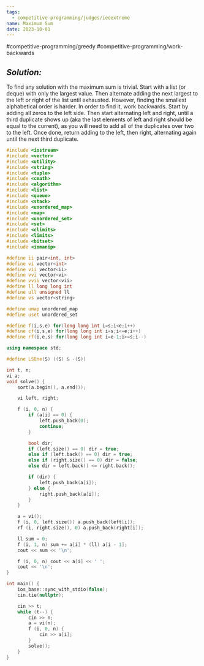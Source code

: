 ```yaml
---
tags:
  - competitive-programming/judges/ieeextreme
name: Maximum Sum
date: 2023-10-01
---
```

#competitive-programming/greedy
#competitive-programming/work-backwards
## _Solution:_
To find any solution with the maximum sum is trivial. Start with a list (or deque) with only the largest value. Then alternate adding the next largest to the left or right of the list until exhausted. However, finding the smallest alphabetical order is harder. In order to find it, work backwards. Start by adding all zeros to the left side. Then start alternating left and right, until a third duplicate shows up (aka the last elements of left and right should be equal to the current), as you will need to add all of the duplicates over two to the left. Once done, return adding to the left, then right, alternating again until the next third duplicate.

```cpp
#include <iostream>
#include <vector>
#include <utility>
#include <string>
#include <tuple>
#include <cmath>
#include <algorithm>
#include <list>
#include <queue>
#include <stack>
#include <unordered_map>
#include <map>
#include <unordered_set>
#include <set>
#include <climits>
#include <limits>
#include <bitset>
#include <iomanip>

#define ii pair<int, int>
#define vi vector<int>
#define vii vector<ii>
#define vvi vector<vi>
#define vvii vector<vii>
#define ll long long int
#define ull unsigned ll
#define vs vector<string>

#define umap unordered_map
#define uset unordered_set

#define f(i,s,e) for(long long int i=s;i<e;i++)
#define cf(i,s,e) for(long long int i=s;i<=e;i++)
#define rf(i,e,s) for(long long int i=e-1;i>=s;i--)

using namespace std;

#define LSOne(S) ((S) & -(S))

int t, n;
vi a;
void solve() {
    sort(a.begin(), a.end());

    vi left, right;

    f (i, 0, n) {
        if (a[i] == 0) {
            left.push_back(0);
            continue;
        }

        bool dir;
        if (left.size() == 0) dir = true;
        else if (left.back() == 0) dir = true;
        else if (right.size() == 0) dir = false;
        else dir = left.back() <= right.back();

        if (dir) {
            left.push_back(a[i]);
        } else {
            right.push_back(a[i]);
        }
    }

    a = vi();
    f (i, 0, left.size()) a.push_back(left[i]);
    rf (i, right.size(), 0) a.push_back(right[i]);

    ll sum = 0;
    f (i, 1, n) sum += a[i] * (ll) a[i - 1];
    cout << sum << '\n';

    f (i, 0, n) cout << a[i] << ' ';
    cout << '\n';
}

int main() {
    ios_base::sync_with_stdio(false);
    cin.tie(nullptr);

    cin >> t;
    while (t--) {
        cin >> n;
        a = vi(n);
        f (i, 0, n) {
            cin >> a[i];
        }
        solve();
    }
}
```